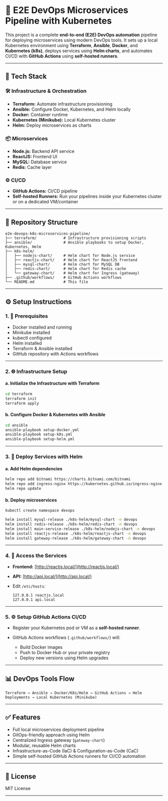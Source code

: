 # 🚀 E2E DevOps Microservices Pipeline with Kubernetes

This project is a complete **end-to-end (E2E) DevOps automation** pipeline for deploying microservices using modern DevOps tools. It sets up a local Kubernetes environment using **Terraform**, **Ansible**, **Docker**, and **Kubernetes (k8s)**, deploys services using **Helm charts**, and automates CI/CD with **GitHub Actions** using **self-hosted runners**.

---

## 🔧 **Tech Stack**

### 🛠️ Infrastructure & Orchestration

* **Terraform:** Automate infrastructure provisioning
* **Ansible:** Configure Docker, Kubernetes, and Helm locally
* **Docker:** Container runtime
* **Kubernetes (Minikube):** Local Kubernetes cluster
* **Helm:** Deploy microservices as charts

### 📦 Microservices

* **Node.js:** Backend API service
* **ReactJS:** Frontend UI
* **MySQL:** Database service
* **Redis:** Cache layer

### ⚙️ CI/CD

* **GitHub Actions:** CI/CD pipeline
* **Self-hosted Runners:** Run your pipelines inside your Kubernetes cluster or on a dedicated VM/container

---

## 📂 **Repository Structure**

```
e2e-devops-k8s-microservices-pipeline/
├── terraform/            # Infrastructure provisioning scripts
├── ansible/              # Ansible playbooks to setup Docker, Kubernetes, Helm
├── k8s-helm/
│   ├── nodejs-chart/     # Helm chart for Node.js service
│   ├── reactjs-chart/    # Helm chart for ReactJS frontend
│   ├── mysql-chart/      # Helm chart for MySQL DB
│   ├── redis-chart/      # Helm chart for Redis cache
│   └── gateway-chart/    # Helm chart for Ingress (gateway)
├── .github/workflows/    # GitHub Actions workflows
└── README.md             # This file
```

---

## ⚙️ **Setup Instructions**

### 1. 🔑 Prerequisites

* Docker installed and running
* Minikube installed
* kubectl configured
* Helm installed
* Terraform & Ansible installed
* GitHub repository with Actions workflows

---

### 2. 🌐 Infrastructure Setup

#### a. Initialize the Infrastructure with Terraform

```bash
cd terraform
terraform init
terraform apply
```

#### b. Configure Docker & Kubernetes with Ansible

```bash
cd ansible
ansible-playbook setup-docker.yml
ansible-playbook setup-k8s.yml
ansible-playbook setup-helm.yml
```

---

### 3. 🚀 Deploy Services with Helm

#### a. Add Helm dependencies

```bash
helm repo add bitnami https://charts.bitnami.com/bitnami
helm repo add ingress-nginx https://kubernetes.github.io/ingress-nginx
helm repo update
```

#### b. Deploy microservices

```bash
kubectl create namespace devops

helm install mysql-release ./k8s-helm/mysql-chart -n devops
helm install redis-release ./k8s-helm/redis-chart -n devops
helm install main-service-release ./k8s-helm/nodejs-chart -n devops
helm install reactjs-release ./k8s-helm/reactjs-chart -n devops
helm install gateway-release ./k8s-helm/gateway-chart -n devops
```

---

### 4. 🔑 Access the Services

* **Frontend:** [http://reactjs.local/](http://reactjs.local/)
* **API:** [http://api.local/](http://api.local/)
* Edit `/etc/hosts`:

  ```
  127.0.0.1 reactjs.local
  127.0.0.1 api.local
  ```

---

### 5. ⚙️ Setup GitHub Actions CI/CD

* Register your Kubernetes pod or VM as a **self-hosted runner**.
* GitHub Actions workflows (`.github/workflows/`) will:

  * Build Docker images
  * Push to Docker Hub or your private registry
  * Deploy new versions using Helm upgrades

---

## 📊 **DevOps Tools Flow**

```
Terraform → Ansible → Docker/K8s/Helm → GitHub Actions → Helm Deployments → Local Kubernetes (Minikube)
```

---

## ✅ **Features**

* Full local microservices deployment pipeline
* GitOps-friendly approach using Helm
* Centralized Ingress gateway (`gateway-chart`)
* Modular, reusable Helm charts
* Infrastructure-as-Code (IaC) & Configuration-as-Code (CaC)
* Simple self-hosted GitHub Actions runners for CI/CD automation

---

## 📜 **License**

MIT License

---
